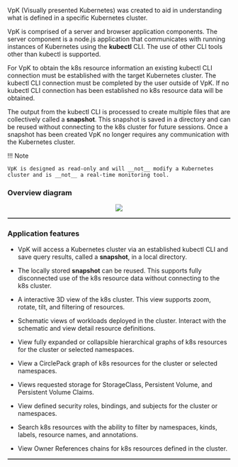 VpK (Visually presented Kubernetes) was created to aid in understanding what is defined in a specific Kubernetes cluster.   

VpK is comprised of a server and browser application components.  The server component is a node.js application that communicates with running instances of Kubernetes using the __kubectl__ CLI.  The use of other CLI tools other than kubectl is supported.  

For VpK to obtain the k8s resource information an existing kubectl CLI connection must be established with the target Kubernetes cluster. The kubectl CLI connection must be completed by the user outside of VpK. If no kubectl CLI connection has been established no k8s resource data will be obtained.

The output from the kubectl CLI is processed to create multiple files that are collectively called a __snapshot__.  This snapshot is saved in a directory and can be reused without connecting to the k8s cluster for future sessions.  Once a snapshot has been created VpK no longer requires any communication with the Kubernetes cluster. 

!!! Note

    VpK is designed as read-only and will __not__ modify a Kubernetes cluster and is __not__ a real-time monitoring tool.  


### Overview diagram

<p align="center">
  <img style="float: center;" src="https://raw.githubusercontent.com/k8svisual/vpk-docs/master/docs/images/overview_local.png">

</p>

<hr style="border:1px solid #aaaaaa">

### Application features

- VpK will access a Kubernetes cluster via an established kubectl CLI and save query results, called a __snapshot__, in a local directory. 

- The locally stored __snapshot__ can be reused. This supports fully disconnected use of the k8s resource data without connecting to the k8s cluster.
 
- A interactive 3D view of the k8s cluster.  This view supports zoom, rotate, tilt, and filtering of resources.

- Schematic views of workloads deployed in the cluster.  Interact with the schematic and view detail resource definitions.

- View fully expanded or collapsible hierarchical graphs of k8s resources for the cluster or selected namespaces.  

- View a CirclePack graph of k8s resources for the cluster or selected namespaces.

- Views requested storage for StorageClass, Persistent Volume, and Persistent Volume Claims.

- View defined security roles, bindings, and subjects for the cluster or namespaces.

- Search k8s resources with the ability to filter by namespaces, kinds, labels, resource names, and annotations.

- View Owner References chains for k8s resources defined in the cluster.
  

<hr style="border:1px solid #aaaaaa">

